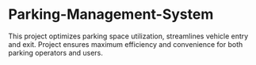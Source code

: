 # Parking-Management-System
This project optimizes parking space utilization, streamlines vehicle entry and exit. Project ensures maximum efficiency and convenience for both parking operators and users.
